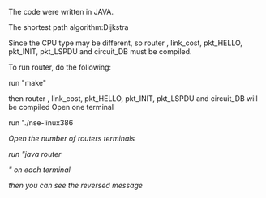 The code were written in JAVA.

The shortest path algorithm:Dijkstra

Since the CPU type may be different, so router , link_cost, pkt_HELLO, pkt_INIT, pkt_LSPDU and circuit_DB must be compiled.

To run router, do the following:

run "make"

then router , link_cost, pkt_HELLO, pkt_INIT, pkt_LSPDU and circuit_DB will be compiled
Open one terminal

run "./nse-linux386 <address> <port1>

Open the number of routers terminals

run "java router <address> <port1> <port n>" on each terminal

then you can see the reversed message
